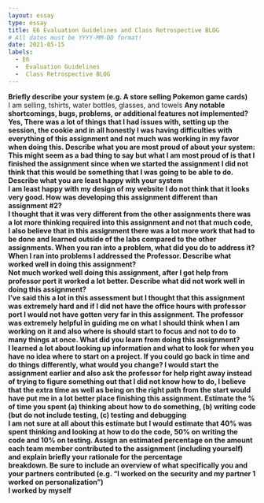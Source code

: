 ```yaml
---
layout: essay
type: essay
title: E6 Evaluation Guidelines and Class Retrospective BLOG
# All dates must be YYYY-MM-DD format!
date: 2021-05-15
labels:
  - E6
  -  Evaluation Guidelines 
  -  Class Retrospective BLOG
---
```

<b>Briefly describe your system (e.g. A store selling Pokemon game cards)</b>
<br>I am selling, tshirts, water bottles, glasses, and towels
<b>Any notable shortcomings, bugs, problems, or additional features not implemented?<b>
	<br>Yes, There was a lot of things that I had issues with, setting up the session, the cookie and in all honestly I was having difficulties with everything of this assignment and not much was working in my favor when doing this.
<b>Describe what you are most proud of about your system:</b>
<br>This might seem as a bad thing to say but what I am most proud of is that I finished the assignment since when we started the assignment I did not think that this would be something that I was going to be able to do.
<b>Describe what you are least happy with your system</b>
<br>I am least happy with my design of my website I do not think that it looks very good.
<b>How was developing this assignment different than assignment #2?</b>
<br>I thought that it was very different from the other assignments there was a lot more thinking required into this assignment and not that much code, I also believe that in this assignment there was a lot more work that had to be done and learned outside of the labs compared to the other assignments.
<b>When you ran into a problem, what did you do to address it?</b>
<br>When I ran into problems I addressed the Professor.
<b>Describe what worked well in doing this assignment?</b>
<br>Not much worked well doing this assignment, after I got help from professor port it worked a lot better.
<b>Describe what did not work well in doing this assignment?</b>
<br>I’ve said this a lot in this assessment but I thought that this assignment was extremely hard and if I did not have the office hours with professor port I would not have gotten very far in this assignment. The professor was extremely helpful in guiding me on what I should think when I am working on it and also where is should start to focus and not to do to many things at once.
<b>What did you learn from doing this assignment?</b>
<br>I learned a lot about looking up information and what to look for when you have no idea where to start on a project. 
<b>If you could go back in time and do things differently, what would you change?</b>
I would start the assignment earlier and also ask the professor for help right away instead of trying to figure something out that I did not know how to do, I believe that the extra time as well as being on the right path from the start would have put me in a lot better place finishing this assignment.
<b>Estimate the % of time you spent (a) thinking about how to do something, (b) writing code (but do not include testing, (c) testing and debugging</b>
<br>I am not sure at all about this estimate but I would estimate that 40% was spent thinking and looking at how to do the code, 50% on writing the code and 10% on testing.
<b>Assign an estimated percentage on the amount each team member contributed to the assignment (including yourself) and explain briefly your rationale for the percentage <br>breakdown. Be sure to include an overview of what specifically you and your partners contributed (e.g. “I worked on the security and my partner 1 worked on personalization”)</b>
<br>I worked by myself

